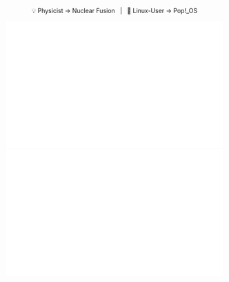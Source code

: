 <!--### Hello there 👋-->

<div align="center">

   💡 Physicist &#8594; Nuclear Fusion &nbsp; | &nbsp; 🐧 Linux-User &#8594; Pop!_OS 
   
![](https://raw.githubusercontent.com/ManeLippert/ManeLippert-GitHubStats/master/generated/overview.svg#gh-dark-mode-only)
![](https://raw.githubusercontent.com/ManeLippert/ManeLippert-GitHubStats/master/generated/languages.svg#gh-dark-mode-only)

</div>

<!--
**ManeLippert/ManeLippert** is a ✨ _special_ ✨ repository because its `README.md` (this file) appears on your GitHub profile.

Here are some ideas to get you started:

- 🔭 I’m currently working on ...
- 🌱 I’m currently learning ...
- 👯 I’m looking to collaborate on ...
- 🤔 I’m looking for help with ...
- 💬 Ask me about ...
- 📫 How to reach me: ...
- 😄 Pronouns: ...
- ⚡ Fun fact: ...

For GitHubStats:
[![Anurag's GitHub stats](https://github-readme-stats.vercel.app/api?username=anuraghazra)](https://github.com/anuraghazra/github-readme-stats)
- &hide=stars,commits,prs,issues,contribs
- &show_icons=true
- &count_private=true
- &theme=Variants(https://github.com/anuraghazra/github-readme-stats/blob/master/themes/README.md)

For RepoCard:
[![Readme Card](https://github-readme-stats.vercel.app/api/pin/?username=anuraghazra&repo=github-readme-stats)](https://github.com/anuraghazra/github-readme-stats)

For Wakatime:
[![willianrod's wakatime stats](https://github-readme-stats.vercel.app/api/wakatime?username=ManeLippert&theme=github_dark&layout=compact)](https://github.com/anuraghazra/github-readme-stats)

<a href="https://github.com/anuraghazra/convoychat">
   <img align="right" src="https://github-readme-stats.vercel.app/api/wakatime?username=ManeLippert&theme=github_dark&layout=" />
</a>
<a href="https://github.com/anuraghazra/github-readme-stats">
   <img align="center" src="https://github-readme-stats.vercel.app/api?username=ManeLippert&count_private=true&show_icons=true&theme=github_dark&hide=contribs" />
<a href="https://github.com/anuraghazra/convoychat">
  <img align="center" src="https://github-readme-stats.vercel.app/api/top-langs/?username=ManeLippert&hide=TeX&langs_count=8&theme=github_dark&layout=compact" />
</a>
  

Old Version:
<div align="center">
|             |                     |
|:------------|:--------------------|
|💡 Physicist | Nuclear Fusion      |
|🐧 Linux-User| Pop!_OS             |
|📚 Languages | 🐍, ☕, Ⓒ++         |
|             |                     |
</div>
-->
